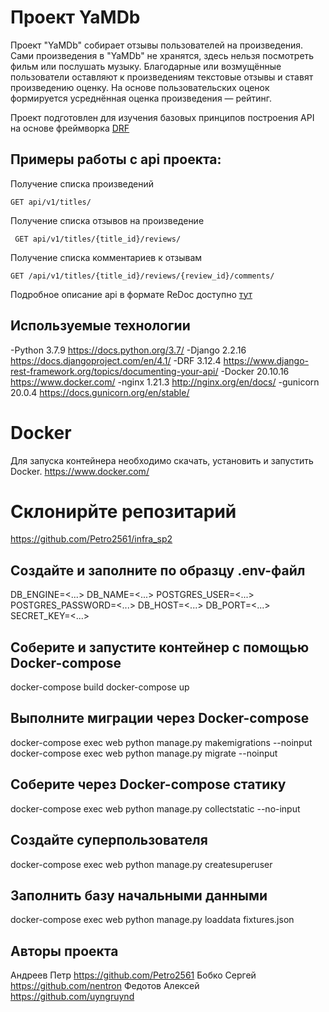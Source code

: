 # Проект YaMDb

Проект "YaMDb" собирает отзывы пользователей на произведения.
Сами произведения в "YaMDb" не хранятся, здесь нельзя посмотреть фильм или послушать музыку.
Благодарные или возмущённые пользователи оставляют к произведениям текстовые отзывы и ставят произведению оценку.
На основе пользовательских оценок формируется усреднённая оценка произведения — рейтинг.

Проект подготовлен для изучения базовых принципов построения
API на основе фреймворка [DRF]

## Примеры работы с api проекта:

Получение списка произведений

```
GET api/v1/titles/
```

Получение списка отзывов на произведение

```
 GET api/v1/titles/{title_id}/reviews/
```

Получение списка комментариев к отзывам

```
GET /api/v1/titles/{title_id}/reviews/{review_id}/comments/
```

Подробное описание api в формате ReDoc доступно [тут]

[DRF]: <https://www.django-rest-framework.org/>
[тут]: <http://127.0.0.1:8000/redoc/>

## Используемые технологии
  -Python 3.7.9 https://docs.python.org/3.7/
  -Django 2.2.16 https://docs.djangoproject.com/en/4.1/
  -DRF 3.12.4 https://www.django-rest-framework.org/topics/documenting-your-api/
  -Docker 20.10.16 https://www.docker.com/
  -nginx 1.21.3 http://nginx.org/en/docs/
  -gunicorn 20.0.4 https://docs.gunicorn.org/en/stable/

# Docker
  Для запуска контейнера необходимо скачать, установить и запустить Docker.
  https://www.docker.com/

# Склонирйте репозитарий
  https://github.com/Petro2561/infra_sp2

## Создайте и заполните по образцу .env-файл
  DB_ENGINE=<...>
  DB_NAME=<...>
  POSTGRES_USER=<...>
  POSTGRES_PASSWORD=<...>
  DB_HOST=<...>
  DB_PORT=<...>
  SECRET_KEY=<...>
## Соберите и запустите контейнер с помощью Docker-compose
  docker-compose build
  docker-compose up
## Выполните миграции через Docker-compose
  docker-compose exec web python manage.py makemigrations --noinput
  docker-compose exec web python manage.py migrate --noinput
## Соберите через Docker-compose статику
  docker-compose exec web python manage.py collectstatic --no-input
## Создайте суперпользователя
  docker-compose exec web python manage.py createsuperuser
## Заполнить базу начальными данными
  docker-compose exec web python manage.py loaddata fixtures.json

## Авторы проекта
  Андреев Петр https://github.com/Petro2561
  Бобко Сергей https://github.com/nentron
  Федотов Алексей https://github.com/uyngruynd

